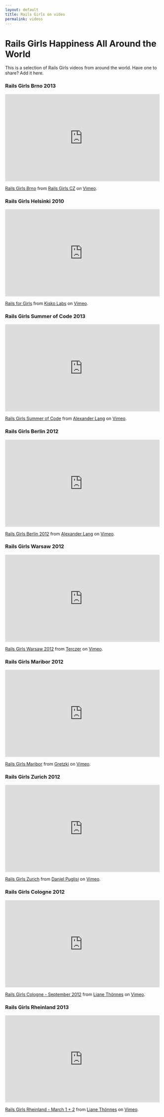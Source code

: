 ```yaml
---
layout: default
title: Rails Girls on video
permalink: videos
---
```


# Rails Girls Happiness All Around the World

This is a selection of Rails Girls videos from around the world. Have one to share? Add it here. 

### Rails Girls Brno 2013
<iframe src="http://player.vimeo.com/video/70095213" width="500" height="281" frameborder="0" webkitAllowFullScreen mozallowfullscreen allowFullScreen></iframe> <p><a href="http://vimeo.com/70095213">Rails Girls Brno</a> from <a href="http://vimeo.com/user19466822">Rails Girls CZ</a> on <a href="https://vimeo.com">Vimeo</a>.</p>

### Rails Girls Helsinki 2010
<iframe src="http://player.vimeo.com/video/17752439" width="500" height="281" frameborder="0" webkitAllowFullScreen mozallowfullscreen allowFullScreen></iframe> <p><a href="http://vimeo.com/17752439">Rails for Girls</a> from <a href="http://vimeo.com/kiskolabs">Kisko Labs</a> on <a href="https://vimeo.com">Vimeo</a>.</p>	

### Rails Girls Summer of Code 2013
<iframe src="http://player.vimeo.com/video/67004430" width="500" height="281" frameborder="0" webkitAllowFullScreen mozallowfullscreen allowFullScreen></iframe> <p><a href="http://vimeo.com/67004430">Rails Girls Summer of Code</a> from <a href="http://vimeo.com/langalex">Alexander Lang</a> on <a href="https://vimeo.com">Vimeo</a>.</p>

### Rails Girls Berlin 2012
<iframe src="http://player.vimeo.com/video/40852182" width="500" height="281" frameborder="0" webkitAllowFullScreen mozallowfullscreen allowFullScreen></iframe> <p><a href="http://vimeo.com/40852182">Rails Girls Berlin 2012</a> from <a href="http://vimeo.com/langalex">Alexander Lang</a> on <a href="https://vimeo.com">Vimeo</a>.</p>

### Rails Girls Warsaw 2012
<iframe src="http://player.vimeo.com/video/52451847" width="500" height="281" frameborder="0" webkitAllowFullScreen mozallowfullscreen allowFullScreen></iframe> <p><a href="http://vimeo.com/52451847">Rails Girls Warsaw 2012</a> from <a href="http://vimeo.com/terczer">Terczer</a> on <a href="https://vimeo.com">Vimeo</a>.</p>

### Rails Girls Maribor 2012
<iframe src="http://player.vimeo.com/video/68032937" width="500" height="281" frameborder="0" webkitAllowFullScreen mozallowfullscreen allowFullScreen></iframe> <p><a href="http://vimeo.com/68032937">Rails Girls Maribor</a> from <a href="http://vimeo.com/user207750">Gretzki</a> on <a href="https://vimeo.com">Vimeo</a>.</p>

### Rails Girls Zurich 2012
<iframe src="http://player.vimeo.com/video/53032561" width="500" height="281" frameborder="0" webkitAllowFullScreen mozallowfullscreen allowFullScreen></iframe> <p><a href="http://vimeo.com/53032561">Rails Girls Zurich</a> from <a href="http://vimeo.com/danielpuglisi">Daniel Puglisi</a> on <a href="https://vimeo.com">Vimeo</a>.</p>

### Rails Girls Cologne 2012
<iframe src="http://player.vimeo.com/video/51511255" width="500" height="281" frameborder="0" webkitAllowFullScreen mozallowfullscreen allowFullScreen></iframe> <p><a href="http://vimeo.com/51511255">Rails Girls Cologne - September 2012</a> from <a href="http://vimeo.com/user14112349">Liane Th&ouml;nnes</a> on <a href="https://vimeo.com">Vimeo</a>.</p>

### Rails Girls Rheinland 2013
<iframe src="http://player.vimeo.com/video/62054262" width="500" height="281" frameborder="0" webkitAllowFullScreen mozallowfullscreen allowFullScreen></iframe> <p><a href="http://vimeo.com/62054262">Rails Girls Rheinland - March 1 + 2</a> from <a href="http://vimeo.com/user14112349">Liane Th&ouml;nnes</a> on <a href="https://vimeo.com">Vimeo</a>.</p>

